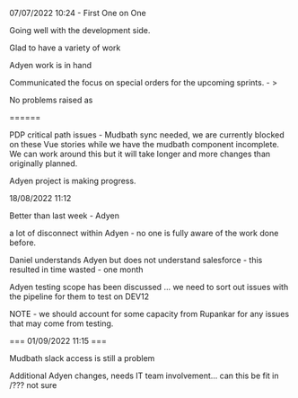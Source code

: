 07/07/2022 10:24 - First One on One

Going well with the development side.

Glad to have a variety of work

Adyen work is in hand

Communicated the focus on special orders for the upcoming sprints. - >

No problems raised as

======

PDP critical path issues - Mudbath sync needed, we are currently blocked on these Vue stories while we have the mudbath component incomplete. We can work around this but it will take longer and more changes than originally planned.

Adyen project is making progress.

18/08/2022 11:12

Better than last week - Adyen

a lot of disconnect within Adyen - no one is fully aware of the work done before.

Daniel understands Adyen but does not understand salesforce - this resulted in time wasted - one month

Adyen testing scope has been discussed ... we need to sort out issues with the pipeline for them to test on DEV12

NOTE - we should account for some capacity from Rupankar for any issues that may come from testing.

=== 01/09/2022 11:15 ===

Mudbath slack access is still a problem

Additional Adyen changes, needs IT team involvement... can this be fit in /??? not sure